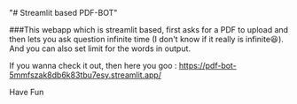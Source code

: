 "# Streamlit based PDF-BOT" 

###This webapp which is streamlit based, first asks for a PDF to upload and then lets you ask question infinite time (I don't know if it really is infinite😆). And you can also set limit for the words in output.

If you wanna check it out, then here you goo : https://pdf-bot-5mmfszak8db6k83tbu7esy.streamlit.app/

Have Fun
